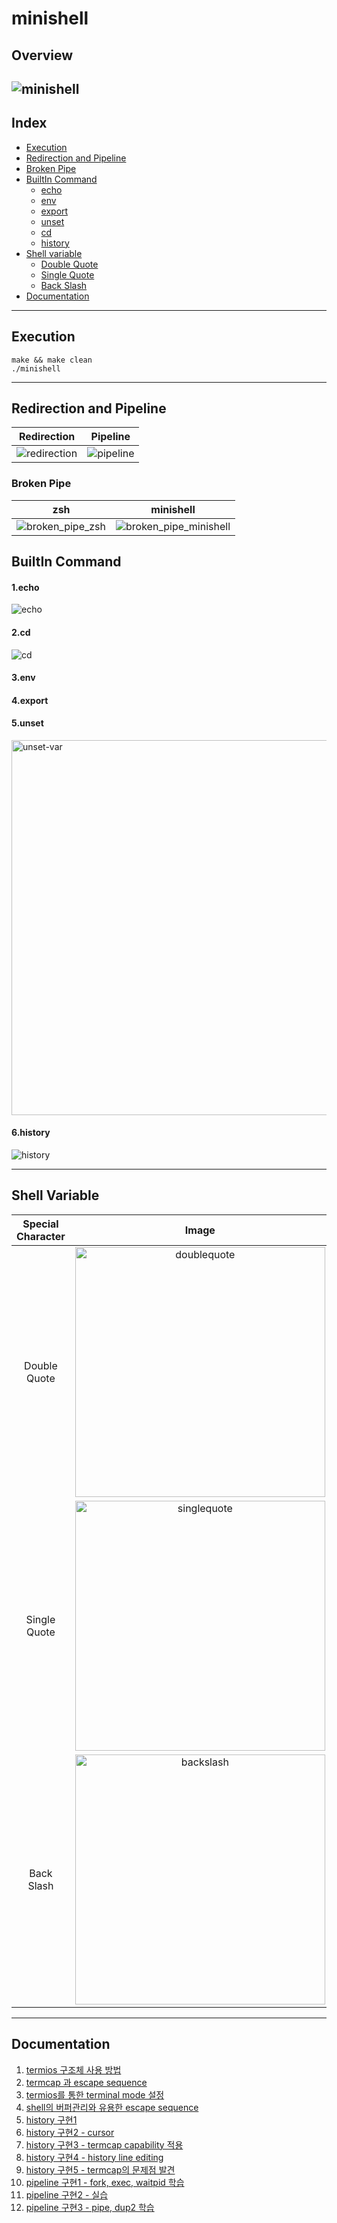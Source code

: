 # minishell
## Overview
![minishell](https://user-images.githubusercontent.com/60311340/147553101-57e3945e-dd0b-4c74-b273-67be6baedd57.gif)
---
## Index
- [Execution](#execution)
- [Redirection and Pipeline](#redirection-and-pipeline)
- [Broken Pipe](#broken-pipe)
- [BuiltIn Command](#buildin-command)
	- [echo](#1echo)
	- [env](#2env)
	- [export](#3export)
	- [unset](#4unset)
	- [cd](#5cd)
	- [history](#6history)
- [Shell variable](#shell-variable)
	- [Double Quote](#double-quote)
	- [Single Quote](#single-quote)
	- [Back Slash](#back-slash)
- [Documentation](#documentation)
---
## Execution
```shell
make && make clean
./minishell
```
---
## Redirection and Pipeline
|Redirection|Pipeline|
:---------:|:--------:
|![redirection](https://user-images.githubusercontent.com/60311340/147553579-4eb6c9dd-85fd-4a59-a630-9e2e7a7464d3.gif)|![pipeline](https://user-images.githubusercontent.com/60311340/147553573-0d1aa8fd-cd0a-4e73-94de-5c78977a37c7.gif)|

### Broken Pipe
|zsh|minishell|
:---------:|:--------:
|![broken_pipe_zsh](https://user-images.githubusercontent.com/60311340/147553755-e6a6f4a0-0cca-4150-8444-a7ef7f6b9ceb.gif)|![broken_pipe_minishell](https://user-images.githubusercontent.com/60311340/147553766-90f78b18-977a-4d54-847d-b6a797707b11.gif)|

## BuiltIn Command
#### 1.echo
![echo](https://user-images.githubusercontent.com/60311340/147555091-1ec06ef6-796d-4536-b5f5-a4dd9b4ce534.gif)
#### 2.cd
![cd](https://user-images.githubusercontent.com/60311340/147555665-976f4f33-fa03-4dff-894f-b51752572dcc.gif)
#### 3.env
#### 4.export
#### 5.unset
<img width="600" alt="unset-var" src="https://user-images.githubusercontent.com/60311340/147556155-5f78616d-d153-4127-be03-24b6fd778193.png">

#### 6.history
![history](https://user-images.githubusercontent.com/60311340/147556306-47771946-cce1-4d61-b250-2f65254137e1.gif)

---
## Shell Variable
|Special Character|Image|
:-----------:|:-----------:
|Double Quote|<img width="400" alt="doublequote" src="https://user-images.githubusercontent.com/60311340/147553969-785b813c-b518-4bdc-8cb1-573dd3670dc6.png">|
|Single Quote|<img width="400" alt="singlequote" src="https://user-images.githubusercontent.com/60311340/147553960-f6608f06-ca45-4270-8d78-57f8daf34afd.png">|
|Back Slash|<img width="400" alt="backslash" src="https://user-images.githubusercontent.com/60311340/147553920-8431ad0f-8d28-4b02-9b61-ea272adf060e.png">|
---

## Documentation
1. [termios 구조체 사용 방법](https://github.com/jungcow/42Cursus/wiki/20210411(%EC%9D%BC))
2. [termcap 과 escape sequence](https://github.com/jungcow/42Cursus/wiki/20210412(%EC%9B%94))
3. [termios를 통한 terminal mode 설정](https://github.com/jungcow/42Cursus/wiki/20210413(%ED%99%94))
4. [shell의 버퍼관리와 유용한 escape sequence](https://github.com/jungcow/42Cursus/wiki/20210414(%EC%88%98))
5. [history 구현1](https://github.com/jungcow/42Cursus/wiki/20210416(%EA%B8%88))
6. [history 구현2 - cursor](https://github.com/jungcow/42Cursus/wiki/20210418(%EC%9D%BC))
7. [history 구현3 - termcap capability 적용](https://github.com/jungcow/42Cursus/wiki/20210419(%EC%9B%94))
8. [history 구현4 - history line editing](https://github.com/jungcow/42Cursus/wiki/20210420(%ED%99%94))
9. [history 구현5 - termcap의 문제점 발견](https://github.com/jungcow/42Cursus/wiki/20210423(%EA%B8%88))
10. [pipeline 구현1 - fork, exec, waitpid 학습](https://github.com/jungcow/42Cursus/wiki/20210426(%EC%9B%94))
11. [pipeline 구현2 - 실습](https://github.com/jungcow/42Cursus/wiki/20210427(%ED%99%94))
12. [pipeline 구현3 - pipe, dup2 학습](https://github.com/jungcow/42Cursus/wiki/20210428(%EC%88%98))
